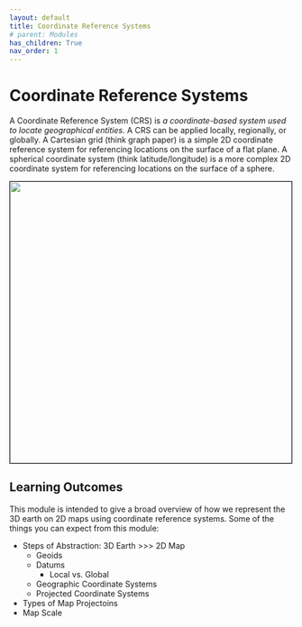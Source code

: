 ```yaml
---
layout: default
title: Coordinate Reference Systems
# parent: Modules
has_children: True
nav_order: 1
---
```


# Coordinate Reference Systems

A Coordinate Reference System (CRS) is *a coordinate-based system used to locate geographical entities*.  A CRS can be applied locally, regionally, or globally.  A Cartesian grid (think graph paper) is a simple 2D coordinate reference system for referencing locations on the surface of a flat plane.  A spherical coordinate system (think latitude/longitude) is a more complex 2D coordinate system for referencing locations on the surface of a sphere.  


<img src="docs/content/images/cartSpherical.jpg" height="500" style = "border:1px solid black">


## Learning Outcomes

This module is intended to give a broad overview of how we represent the 3D earth on 2D maps using coordinate reference systems.  Some of the things you can expect from this module:

* Steps of Abstraction: 3D Earth >>> 2D Map
    * Geoids
    * Datums
        * Local vs. Global
    * Geographic Coordinate Systems
    * Projected Coordinate Systems
* Types of Map Projectoins
* Map Scale


